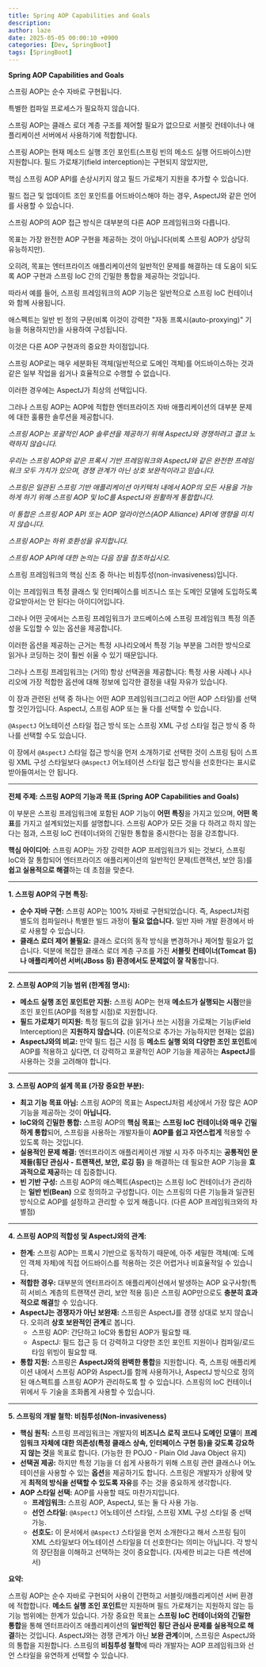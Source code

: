 ```yaml
---
title: Spring AOP Capabilities and Goals
description: 
author: laze
date: 2025-05-05 00:00:10 +0900
categories: [Dev, SpringBoot]
tags: [SpringBoot]
---
```

**Spring AOP Capabilities and Goals**

스프링 AOP는 순수 자바로 구현됩니다.

특별한 컴파일 프로세스가 필요하지 않습니다.

스프링 AOP는 클래스 로더 계층 구조를 제어할 필요가 없으므로 서블릿 컨테이너나 애플리케이션 서버에서 사용하기에 적합합니다.

스프링 AOP는 현재 메소드 실행 조인 포인트(스프링 빈의 메소드 실행 어드바이스)만 지원합니다. 필드 가로채기(field interception)는 구현되지 않았지만,

핵심 스프링 AOP API를 손상시키지 않고 필드 가로채기 지원을 추가할 수 있습니다.

필드 접근 및 업데이트 조인 포인트를 어드바이스해야 하는 경우, AspectJ와 같은 언어를 사용할 수 있습니다.

스프링 AOP의 AOP 접근 방식은 대부분의 다른 AOP 프레임워크와 다릅니다.

목표는 가장 완전한 AOP 구현을 제공하는 것이 아닙니다(비록 스프링 AOP가 상당히 유능하지만).

오히려, 목표는 엔터프라이즈 애플리케이션의 일반적인 문제를 해결하는 데 도움이 되도록 AOP 구현과 스프링 IoC 간의 긴밀한 통합을 제공하는 것입니다.

따라서 예를 들어, 스프링 프레임워크의 AOP 기능은 일반적으로 스프링 IoC 컨테이너와 함께 사용됩니다.

애스펙트는 일반 빈 정의 구문(비록 이것이 강력한 "자동 프록시(auto-proxying)" 기능을 허용하지만)을 사용하여 구성됩니다.

이것은 다른 AOP 구현과의 중요한 차이점입니다.

스프링 AOP로는 매우 세분화된 객체(일반적으로 도메인 객체)를 어드바이스하는 것과 같은 일부 작업을 쉽거나 효율적으로 수행할 수 없습니다.

이러한 경우에는 AspectJ가 최상의 선택입니다.

그러나 스프링 AOP는 AOP에 적합한 엔터프라이즈 자바 애플리케이션의 대부분 문제에 대한 훌륭한 솔루션을 제공합니다.

*스프링 AOP는 포괄적인 AOP 솔루션을 제공하기 위해 AspectJ와 경쟁하려고 결코 노력하지 않습니다.*

*우리는 스프링 AOP와 같은 프록시 기반 프레임워크와 AspectJ와 같은 완전한 프레임워크 모두 가치가 있으며, 경쟁 관계가 아닌 상호 보완적이라고 믿습니다.*

*스프링은 일관된 스프링 기반 애플리케이션 아키텍처 내에서 AOP의 모든 사용을 가능하게 하기 위해 스프링 AOP 및 IoC를 AspectJ와 원활하게 통합합니다.*

*이 통합은 스프링 AOP API 또는 AOP 얼라이언스(AOP Alliance) API에 영향을 미치지 않습니다.*

*스프링 AOP는 하위 호환성을 유지합니다.*

*스프링 AOP API에 대한 논의는 다음 장을 참조하십시오.*

스프링 프레임워크의 핵심 신조 중 하나는 비침투성(non-invasiveness)입니다.

이는 프레임워크 특정 클래스 및 인터페이스를 비즈니스 또는 도메인 모델에 도입하도록 강요받아서는 안 된다는 아이디어입니다.

그러나 어떤 곳에서는 스프링 프레임워크가 코드베이스에 스프링 프레임워크 특정 의존성을 도입할 수 있는 옵션을 제공합니다.

이러한 옵션을 제공하는 근거는 특정 시나리오에서 특정 기능 부분을 그러한 방식으로 읽거나 코딩하는 것이 훨씬 쉬울 수 있기 때문입니다.

그러나 스프링 프레임워크는 (거의) 항상 선택권을 제공합니다: 특정 사용 사례나 시나리오에 가장 적합한 옵션에 대해 정보에 입각한 결정을 내릴 자유가 있습니다.

이 장과 관련된 선택 중 하나는 어떤 AOP 프레임워크(그리고 어떤 AOP 스타일)를 선택할 것인가입니다. AspectJ, 스프링 AOP 또는 둘 다를 선택할 수 있습니다.

`@AspectJ` 어노테이션 스타일 접근 방식 또는 스프링 XML 구성 스타일 접근 방식 중 하나를 선택할 수도 있습니다.

이 장에서 `@AspectJ` 스타일 접근 방식을 먼저 소개하기로 선택한 것이 스프링 팀이 스프링 XML 구성 스타일보다 `@AspectJ` 어노테이션 스타일 접근 방식을 선호한다는 표시로 받아들여서는 안 됩니다.

---

**전체 주제: 스프링 AOP의 기능과 목표 (Spring AOP Capabilities and Goals)**

이 부분은 스프링 프레임워크에 포함된 AOP 기능이 **어떤 특징**을 가지고 있으며, **어떤 목표**를 가지고 설계되었는지를 설명합니다. 스프링 AOP가 모든 것을 다 하려고 하지 않는다는 점과, 스프링 IoC 컨테이너와의 긴밀한 통합을 중시한다는 점을 강조합니다.

**핵심 아이디어:** 스프링 AOP는 가장 강력한 AOP 프레임워크가 되는 것보다, 스프링 IoC와 잘 통합되어 엔터프라이즈 애플리케이션의 일반적인 문제(트랜잭션, 보안 등)를 **쉽고 실용적으로 해결**하는 데 초점을 맞춘다.

---

**1. 스프링 AOP의 구현 특징:**

- **순수 자바 구현:** 스프링 AOP는 100% 자바로 구현되었습니다. 즉, AspectJ처럼 별도의 컴파일러나 특별한 빌드 과정이 **필요 없습니다.** 일반 자바 개발 환경에서 바로 사용할 수 있습니다.
- **클래스 로더 제어 불필요:** 클래스 로더의 동작 방식을 변경하거나 제어할 필요가 없습니다. 덕분에 복잡한 클래스 로더 계층 구조를 가진 **서블릿 컨테이너(Tomcat 등)나 애플리케이션 서버(JBoss 등) 환경에서도 문제없이 잘 작동**합니다.

---

**2. 스프링 AOP의 기능 범위 (한계점 명시):**

- **메소드 실행 조인 포인트만 지원:** 스프링 AOP는 현재 **메소드가 실행되는 시점**만을 조인 포인트(AOP를 적용할 시점)로 지원합니다.
- **필드 가로채기 미지원:** 특정 필드의 값을 읽거나 쓰는 시점을 가로채는 기능(Field Interception)은 **지원하지 않습니다.** (이론적으로 추가는 가능하지만 현재는 없음)
- **AspectJ와의 비교:** 만약 필드 접근 시점 등 **메소드 실행 외의 다양한 조인 포인트**에 AOP를 적용하고 싶다면, 더 강력하고 포괄적인 AOP 기능을 제공하는 **AspectJ**를 사용하는 것을 고려해야 합니다.

---

**3. 스프링 AOP의 설계 목표 (가장 중요한 부분):**

- **최고 기능 목표 아님:** 스프링 AOP의 목표는 AspectJ처럼 세상에서 가장 많은 AOP 기능을 제공하는 것이 **아닙니다.**
- **IoC와의 긴밀한 통합:** 스프링 AOP의 **핵심 목표**는 **스프링 IoC 컨테이너와 매우 긴밀하게 통합**되어, 스프링을 사용하는 개발자들이 **AOP를 쉽고 자연스럽게** 적용할 수 있도록 하는 것입니다.
- **실용적인 문제 해결:** 엔터프라이즈 애플리케이션 개발 시 자주 마주치는 **공통적인 문제들(횡단 관심사 - 트랜잭션, 보안, 로깅 등)** 을 해결하는 데 필요한 AOP 기능을 **효과적으로 제공**하는 데 집중합니다.
- **빈 기반 구성:** 스프링 AOP의 애스펙트(Aspect)는 스프링 IoC 컨테이너가 관리하는 **일반 빈(Bean)** 으로 정의하고 구성합니다. 이는 스프링의 다른 기능들과 일관된 방식으로 AOP를 설정하고 관리할 수 있게 해줍니다. (다른 AOP 프레임워크와의 차별점)

---

**4. 스프링 AOP의 적합성 및 AspectJ와의 관계:**

- **한계:** 스프링 AOP는 프록시 기반으로 동작하기 때문에, 아주 세밀한 객체(예: 도메인 객체 자체)에 직접 어드바이스를 적용하는 것은 어렵거나 비효율적일 수 있습니다.
- **적합한 경우:** 대부분의 엔터프라이즈 애플리케이션에서 발생하는 AOP 요구사항(특히 서비스 계층의 트랜잭션 관리, 보안 적용 등)은 스프링 AOP만으로도 **충분히 효과적으로 해결**할 수 있습니다.
- **AspectJ는 경쟁자가 아닌 보완재:** 스프링은 AspectJ를 경쟁 상대로 보지 않습니다. 오히려 **상호 보완적인 관계**로 봅니다.
  - 스프링 AOP: 간단하고 IoC와 통합된 AOP가 필요할 때.
  - AspectJ: 필드 접근 등 더 강력하고 다양한 조인 포인트 지원이나 컴파일/로드 타임 위빙이 필요할 때.
- **통합 지원:** 스프링은 **AspectJ와의 완벽한 통합**을 지원합니다. 즉, 스프링 애플리케이션 내에서 스프링 AOP와 AspectJ를 함께 사용하거나, AspectJ 방식으로 정의된 애스펙트를 스프링 AOP가 관리하도록 할 수 있습니다. 스프링의 IoC 컨테이너 위에서 두 기술을 조화롭게 사용할 수 있습니다.

---

**5. 스프링의 개발 철학: 비침투성(Non-invasiveness)**

- **핵심 원칙:** 스프링 프레임워크는 개발자의 **비즈니스 로직 코드나 도메인 모델**이 **프레임워크 자체에 대한 의존성(특정 클래스 상속, 인터페이스 구현 등)을 갖도록 강요하지 않는 것**을 목표로 합니다. (가능한 한 POJO - Plain Old Java Object 유지)
- **선택권 제공:** 하지만 특정 기능을 더 쉽게 사용하기 위해 스프링 관련 클래스나 어노테이션을 사용할 수 있는 **옵션**을 제공하기도 합니다. 스프링은 개발자가 상황에 맞게 **최적의 방식을 선택할 수 있도록 자유**를 주는 것을 중요하게 생각합니다.
- **AOP 스타일 선택:** AOP를 사용할 때도 마찬가지입니다.
  - **프레임워크:** 스프링 AOP, AspectJ, 또는 둘 다 사용 가능.
  - **선언 스타일:** `@AspectJ` 어노테이션 스타일, 스프링 XML 구성 스타일 중 선택 가능.
  - **선호도:** 이 문서에서 `@AspectJ` 스타일을 먼저 소개한다고 해서 스프링 팀이 XML 스타일보다 어노테이션 스타일을 더 선호한다는 의미는 아닙니다. 각 방식의 장단점을 이해하고 선택하는 것이 중요합니다. (자세한 비교는 다른 섹션에서)

**요약:**

스프링 AOP는 순수 자바로 구현되어 사용이 간편하고 서블릿/애플리케이션 서버 환경에 적합합니다. **메소드 실행 조인 포인트**만 지원하며 필드 가로채기는 지원하지 않는 등 기능 범위에는 한계가 있습니다. 가장 중요한 목표는 **스프링 IoC 컨테이너와의 긴밀한 통합**을 통해 엔터프라이즈 애플리케이션의 **일반적인 횡단 관심사 문제를 실용적으로 해결**하는 것입니다. AspectJ와는 경쟁 관계가 아닌 **보완 관계**이며, 스프링은 AspectJ와의 통합을 지원합니다. 스프링의 **비침투성 철학**에 따라 개발자는 AOP 프레임워크와 선언 스타일을 유연하게 선택할 수 있습니다.
